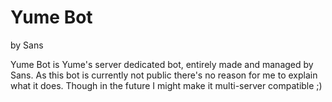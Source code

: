 # Yume Bot
by Sans

Yume Bot is Yume's server dedicated bot, entirely made and managed by Sans.
As this bot is currently not public there's no reason for me to explain what it does. Though in the future I might make it multi-server compatible ;)
